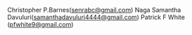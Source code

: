 Christopher P.Barnes(senrabc@gmail.com)
Naga Samantha Davuluri(samanthadavuluri4444@gmail.com)
Patrick F White (pfwhite9@gmail.com)
